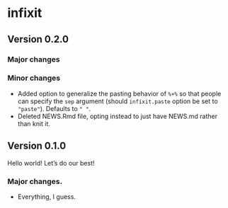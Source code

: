 
<!-- NEWS.md is generated from NEWS.rmd Please edit that file -->

# infixit

## Version 0.2.0

### Major changes

### Minor changes
* Added option to generalize the pasting behavior of `%+%` so that people can specify the `sep` argument (should `infixit.paste` option be set to `"paste"`). Defaults to `" "`.
* Deleted NEWS.Rmd file, opting instead to just have NEWS.md rather than knit it.

## Version 0.1.0

Hello world! Let’s do our best!

### Major changes.

- Everything, I guess.
